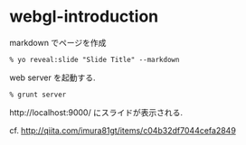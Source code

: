 webgl-introduction
==================

markdown でページを作成

```
% yo reveal:slide "Slide Title" --markdown
```

web server を起動する.

```
% grunt server
```

http://localhost:9000/ にスライドが表示される.

cf. http://qiita.com/imura81gt/items/c04b32df7044cefa2849
